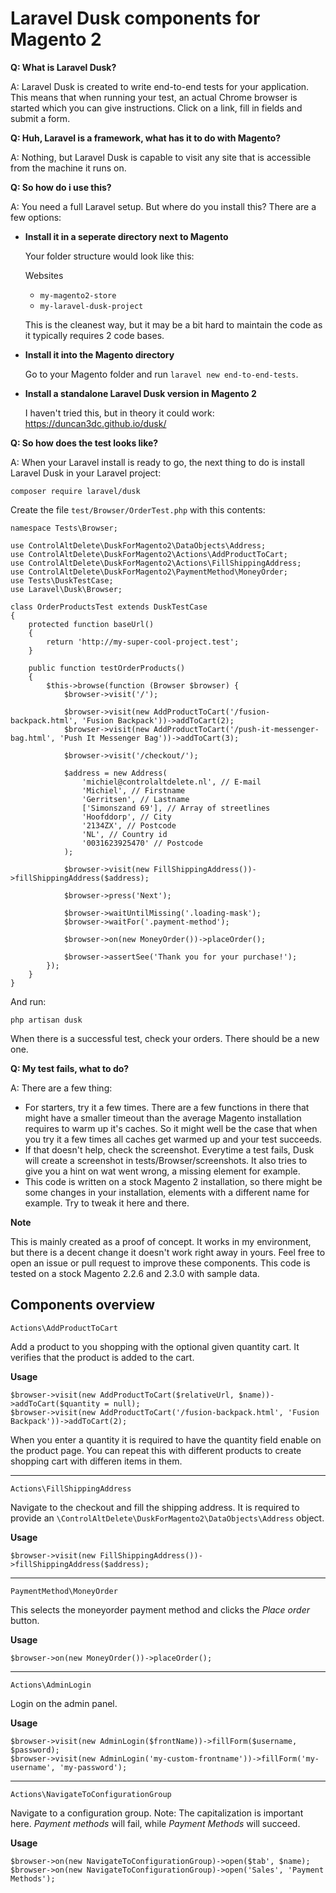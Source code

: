 # Laravel Dusk components for Magento 2

**Q: What is Laravel Dusk?**

A: Laravel Dusk is created to write end-to-end tests for your application. This means that when running your test, an actual Chrome browser is started which you can give instructions. Click on a link, fill in fields and submit a form.

**Q: Huh, Laravel is a framework, what has it to do with Magento?**

A: Nothing, but Laravel Dusk is capable to visit any site that is accessible from the machine it runs on.  

**Q: So how do i use this?**

A: You need a full Laravel setup. But where do you install this? There are a few options:

- **Install it in a seperate directory next to Magento** 
  
  Your folder structure would look like this:

  Websites
    - `my-magento2-store`
    - `my-laravel-dusk-project`
    
  This is the cleanest way, but it may be a bit hard to maintain the code as it typically requires 2 code bases.
  
- **Install it into the Magento directory** 
  
  Go to your Magento folder and run `laravel new end-to-end-tests`.

- **Install a standalone Laravel Dusk version in Magento 2**
  
  I haven't tried this, but in theory it could work:
  https://duncan3dc.github.io/dusk/
  
**Q: So how does the test looks like?**
 
A: When your Laravel install is ready to go, the next thing to do is install Laravel Dusk in your Laravel project:

`composer require laravel/dusk`

Create the file `test/Browser/OrderTest.php` with this contents:

```
namespace Tests\Browser;

use ControlAltDelete\DuskForMagento2\DataObjects\Address;
use ControlAltDelete\DuskForMagento2\Actions\AddProductToCart;
use ControlAltDelete\DuskForMagento2\Actions\FillShippingAddress;
use ControlAltDelete\DuskForMagento2\PaymentMethod\MoneyOrder;
use Tests\DuskTestCase;
use Laravel\Dusk\Browser;

class OrderProductsTest extends DuskTestCase
{
    protected function baseUrl()
    {
        return 'http://my-super-cool-project.test';
    }

    public function testOrderProducts()
    {
        $this->browse(function (Browser $browser) {
            $browser->visit('/');

            $browser->visit(new AddProductToCart('/fusion-backpack.html', 'Fusion Backpack'))->addToCart(2);
            $browser->visit(new AddProductToCart('/push-it-messenger-bag.html', 'Push It Messenger Bag'))->addToCart(3);

            $browser->visit('/checkout/');

            $address = new Address(
                'michiel@controlaltdelete.nl', // E-mail
                'Michiel', // Firstname
                'Gerritsen', // Lastname
                ['Simonszand 69'], // Array of streetlines
                'Hoofddorp', // City
                '2134ZX', // Postcode
                'NL', // Country id
                '0031623925470' // Postcode
            );

            $browser->visit(new FillShippingAddress())->fillShippingAddress($address);

            $browser->press('Next');

            $browser->waitUntilMissing('.loading-mask');
            $browser->waitFor('.payment-method');

            $browser->on(new MoneyOrder())->placeOrder();

            $browser->assertSee('Thank you for your purchase!');
        });
    }
}
```

And run:

`php artisan dusk`

When there is a successful test, check your orders. There should be a new one.

**Q: My test fails, what to do?**

A: There are a few thing:

- For starters, try it a few times. There are a few functions in there that might have a smaller timeout than the average Magento installation requires to warm up it's caches. So it might well be the case that when you try it a few times all caches get warmed up and your test succeeds.  
- If that doesn't help, check the screenshot. Everytime a test fails, Dusk will create a screenshot in tests/Browser/screenshots. It also tries to give you a hint on wat went wrong, a missing element for example.
- This code is written on a stock Magento 2 installation, so there might be some changes in your installation, elements with a different name for example. Try to tweak it here and there. 


**Note**

This is mainly created as a proof of concept. It works in my environment, but there is a decent change it doesn't work right away in yours. Feel free to open an issue or pull request to improve these components. This code is tested on a stock Magento 2.2.6 and 2.3.0 with sample data.

## Components overview

`Actions\AddProductToCart`

Add a product to you shopping with the optional given quantity cart. It verifies that the product is added to the cart.

**Usage**

```
$browser->visit(new AddProductToCart($relativeUrl, $name))->addToCart($quantity = null);
$browser->visit(new AddProductToCart('/fusion-backpack.html', 'Fusion Backpack'))->addToCart(2);
```

When you enter a quantity it is required to have the quantity field enable on the product page. You can repeat this with different products to create shopping cart with differen items in them.

---

`Actions\FillShippingAddress`

Navigate to the checkout and fill the shipping address. It is required to provide an `\ControlAltDelete\DuskForMagento2\DataObjects\Address` object.

**Usage**

```
$browser->visit(new FillShippingAddress())->fillShippingAddress($address);
```

---

`PaymentMethod\MoneyOrder`

This selects the moneyorder payment method and clicks the *Place order* button.

**Usage**

```$browser->on(new MoneyOrder())->placeOrder();```

---

`Actions\AdminLogin`

Login on the admin panel.

**Usage**
```
$browser->visit(new AdminLogin($frontName))->fillForm($username, $password);
$browser->visit(new AdminLogin('my-custom-frontname'))->fillForm('my-username', 'my-password');
```

---

`Actions\NavigateToConfigurationGroup`

Navigate to a configuration group. Note: The capitalization is important here. *Payment methods* will fail, while *Payment Methods* will succeed.

**Usage**

```
$browser->on(new NavigateToConfigurationGroup)->open($tab', $name);
$browser->on(new NavigateToConfigurationGroup)->open('Sales', 'Payment Methods');
```
